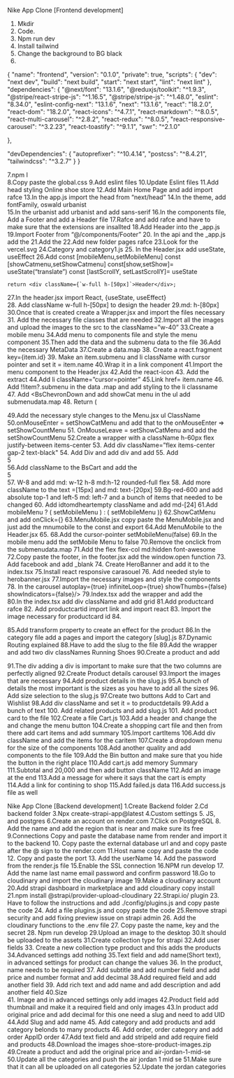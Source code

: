 Nike App Clone [Frontend development] 
1. Mkdir 
2. Code.  
3. Npm run dev  
4. Install tailwind 
5. Change the background to BG black 
6.  
{ 
"name": "frontend", 
"version": "0.1.0", 
"private": true, 
"scripts": { 
"dev": "next dev", 
"build": "next build", 
"start": "next start", 
"lint": "next lint" 
}, 
"dependencies": { 
"@next/font": "13.1.6", 
"@reduxjs/toolkit": "^1.9.3", 
"@stripe/react-stripe-js": "^1.16.5", 
"@stripe/stripe-js": "^1.48.0", 
"eslint": "8.34.0", 
"eslint-config-next": "13.1.6", 
"next": "13.1.6", 
"react": "18.2.0", 
"react-dom": "18.2.0", 
"react-icons": "^4.7.1", 
"react-markdown": "^8.0.5", 
"react-multi-carousel": "^2.8.2", 
"react-redux": "^8.0.5", 
"react-responsive-carousel": "^3.2.23", 
"react-toastify": "^9.1.1", 
"swr": "^2.1.0" 

}, 

"devDependencies": { 
"autoprefixer": "^10.4.14", 
"postcss": "^8.4.21", 
"tailwindcss": "^3.2.7" 
} 
} 
 
7.npm I  
8.Copy paste the global.css 
9.Add eslint files 
10.Update Eslint files 
11.Add head styling Online shoe store 
12.Add Main Home Page and add import rafce 
13.In the app.js import the head from “next/head” 
14.In the theme, add fontFamily, oswald urbanist  
15.In the urbanist add urbanist and add sans-serif 
16.In the components file, Add a Footer and add a Header file 
17.Rafce and add rafce and have to make sure that the extensions are insallted 
18.Add Header into the _app.js 
19.Import Footer from “@/components/Footer” 
20. In the api and the _app.js add the </Head> 
21.Add the </Header> 
22.Add new folder pages rafce 
23.Look for the vercel.svg 
24.Category and category1.js 
25. In the Header.jsx add useState, useEffect 
26.Add const [mobileMenu,setMobileMenu] 
              const [showCatmenu,setShowCatmenu] 
              const[show,setShow]= useState(“translate”) 
              const [lastScrollY, setLastScrollY]= useState 
 
	return <div className={`w-full h-[50px]`>Header</div>; 
27.In the header.jsx import React, {useState, useEffect}  
28. Add className w-full h-[50px] to design the header 
29.md: h-[80px] 
30.Once that is created create a Wrapper.jsx and import the files necessary 
31. Add the necessary file classes that are needed 
32.Import all the images and upload the images to the src to the className=”w-40” 
33.Create a mobile menu 
34.Add menu to components file and style the menu component 
35.Then add the data and the submenu data to the file 
36.Add the necessary MetaData 
37.Create a data.map 
38. Create a react.fragment key={item.id} 
39. Make an item.submenu and li className with cursor pointer and set it = item.name 
40.Wrap it in a link component 
41.Import the menu component to the Header.jsx 
42.Add the react-icon 
43. Add the extract 
44.Add li className=”cursor=pointer” 
45.Link href= item.name 
46. Add !!item?.submenu in the data .map and add styling to the li classname 
47. Add <BsChevronDown and add showCat menu in the ul add submenudata.map 
48. Return ( 
<Link key={submenu.id} 
</Link> 
49.Add the necessary style changes to the Menu.jsx ul ClassName 
50.onMouseEnter = setShowCatMenu and add that to the onMouseEnter => setShowCountMenu 
51. OnMouseLeave = setShowCatMenu and add the setShowCountMenu 
52.Create a wrapper with a className h-60px flex justify-between items-center  
53. Add div className=”flex items-center gap-2 text-black" 
54. Add Div and add div and add <BsCart/>  
55. Add <div> 5 </div> 
56.Add className to the BsCart and add the <div>5</div> 
57. W-8 and add md: w-12 h-8 md:h-12 rounded-full flex 
58. Add more className to the text =[15px] and md: text-[20px] 
59.Bg-red-600 and add absolute top-1 and left-5 md: left-7 and a bunch of items that needed to be changed 
60. Add idtomdheartempty className and add md-[24] 
61.Add mobileMenu ? ( 
	<VsChromeClose  
		onClick={{}} => setMobileMenu 
) : ( 
	<BiMenuAllRight 
		onClick={{}} => setMobileMenu 
)} 
62.ShowCatMenu and add onClick={} 
63.MenuMobile.jsx copy paste the MenuMobile.jsx and just add the mnumobile to the const and export 
64.Add MenuMobile to the Header.jsx 
65.<MenuMobile and showCatMenu ={showcatMenu} setShowCatMenu={setShowcatMenu} 
66.SetMobileMenu ={setMobileMenu} 
67. SetMobileMenu <div  
{item.name} 
<BsChevronDown size={14}/> 
68.Add the cursor-pointer 
<Link href={item?.url} onClick={{}}=> setMobileMenu(false) 
69.In the mobile menu add the setMobile Menu to false 
70.Remove the onclick from the submenudata.map 
71.Add the flex flex-col md:hidden font-awesome 
72.Copy paste the footer, in the footer.jsx add the window.open function 
73. Add facebook and add _blank 
74. Create HeroBanner and add it to the index.tsx 
75.Install react responsive carasouel 
76. Add needed style to herobanner.jsx 
77.Import the necessary images and style the components 
78. In the carousel autoplay={true} infiniteLoop={true} showThumbs={false} showIndicators={false}/> 
79.Index.tsx add the wrapper and add the <div></div> 
80.In the index.tsx add div className and add grid </div> 
81.Add productcard rafce 
82. Add productcartid import link and import react 
83. Import the image necessary for productcard id 
84. <p className add all the text 20%/> 
85.Add transform property to create an effect for the product 
86.In the category file add a pages and import the category [slug].js 
87.Dynamic Routing explained 
88.Have to add the slug to the file 
89.Add the wrapper and add two div classNames Running Shoes 
90.Create a product and add <div className slug.js> 
91.The div adding a div is important to make sure that the two columns are perfectly aligned 
92.Create Product details carousel 
93.Import the images that are necessary 
94.Add product details in the slug.js 
95.A bunch of details the most important is the sizes as you have to add all the sizes 
96. Add size selection to the slug.js 
97.Create two buttons Add to Cart and Wishlist 
98.Add div className and set it = to productdetails 
99.Add a bunch of text 
100. Add related products and add slug.js 
101. Add product card to the file 
102.Create a file Cart.js 
103.Add a header and change the and change the menu button 
104.Create a shopping cart file and then from there add cart items and add summary 
105.Import cartItems 
106.Add div className and add the items for the caritem 
107.Create a dropdown menu for the size of the components 
108.Add another quality and add components to the file 
109.Add the Bin button and make sure that you hide the button in the right place 
110.Add cart.js add memory Summary 
111.Subtotal and 20,000 and then add button className 
112.Add an image at the end 
113.Add a message for where it says that the cart is empty 
114.Add a link for contining to shop 
115.Add failed.js data 
116.Add success.js file as well 
 

 
Nike App Clone [Backend development] 
1.Create Backend folder 
2.Cd backend folder 
3.Npx create-strapi-app@latest 
4.Custom settings 
5. JS, and postgres 
6.Create an account on render.com 
7.Click on PostgreSQL 
8. Add the name and add the region that is near and make sure its free 
9.Connections Copy and paste the database name from render and import it to the backend 
10. Copy paste the external database url and and copy paste after the @ sign to the render.com 
11.Host name copy and paste the code 
12. Copy and paste the port 
13. Add the userName 
14. Add the password from the render.js file 
15.Enable the SSL connection 
16.NPM run develop 
17. Add the name last name email password and confirm password 
18.Go to cloudinary and import the cloudinary image 
19.Make a cloudinary account 
20.Add strapi dashboard in marketplace and add cloudinary copy install 
21.npm install @strapi/provider-upload-cloudinary 
22.Strapi.io/ plugin 
23. Have to follow the instructions and add ./config/plugins.js and copy paste the code 
24. Add a file plugins.js and copy paste the code 
25.Remove strapi security and add fixing preview issue on strapi admin 
26. Add the cloudinary functions to the .env file 
27. Copy paste the name, key and the secret 
28. Npm run develop 
29.Upload an image to the desktop 
30.It should be uploaded to the assets 
31.Create collection type for strapi 
32.Add user fields 
33. Create a new collection type 
product and this adds the products 
34.Advanced settings add nothing 
35.Text field and add name(Short text), in advanced settings for product can change the values 
36. In the product, name needs to be required 
37. Add subtitle and add number field and add price and number format and add decimal 
38.Add required field and add another field 
39. Add rich text and add name and add description and add another field 
40.Size  
41. Image and in advanced settings only add images 
42.Product field add thumbnail and make it a required field and only images 
43.In product add original price and add decimal for this one need a slug and need to add UID 
44.Add Slug and add name 
45. Add category and add products and add category belonds to many products 
46. Add order, order category and add order AppID order 
47.Add text field and add stripeId and add require field and products 
48.Download the images shoe-store-product-images.zip 
49.Create a product and add the original price and air-jordan-1-mid-se 
50.Update all the categories and push the air jordan 1 mid se 
51.Make sure that it can all be uploaded on all categories 
52.Update the jordan categories 
